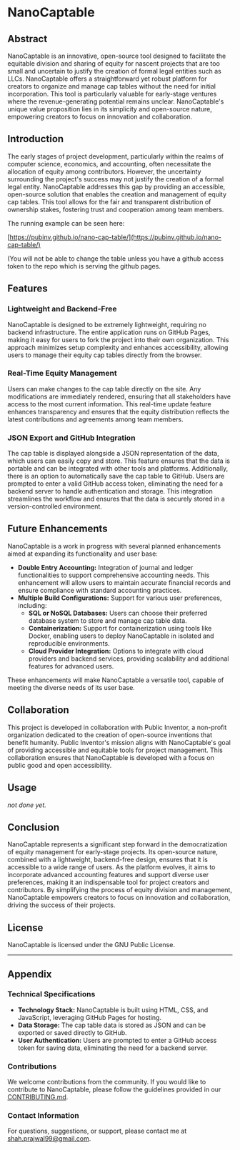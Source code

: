 # NanoCaptable

## Abstract

NanoCaptable is an innovative, open-source tool designed to facilitate the equitable division and sharing of equity for nascent projects that are too small and uncertain to justify the creation of formal legal entities such as LLCs. NanoCaptable offers a straightforward yet robust platform for creators to organize and manage cap tables without the need for initial incorporation. This tool is particularly valuable for early-stage ventures where the revenue-generating potential remains unclear. NanoCaptable's unique value proposition lies in its simplicity and open-source nature, empowering creators to focus on innovation and collaboration.

## Introduction

The early stages of project development, particularly within the realms of computer science, economics, and accounting, often necessitate the allocation of equity among contributors. However, the uncertainty surrounding the project's success may not justify the creation of a formal legal entity. NanoCaptable addresses this gap by providing an accessible, open-source solution that enables the creation and management of equity cap tables. This tool allows for the fair and transparent distribution of ownership stakes, fostering trust and cooperation among team members.

The running example can be seen here:

[https://pubinv.github.io/nano-cap-table/](https://pubinv.github.io/nano-cap-table/)

(You will not be able to change the table unless you have a github access token to the repo which is serving the github pages.

## Features

### Lightweight and Backend-Free

NanoCaptable is designed to be extremely lightweight, requiring no backend infrastructure. The entire application runs on GitHub Pages, making it easy for users to fork the project into their own organization. This approach minimizes setup complexity and enhances accessibility, allowing users to manage their equity cap tables directly from the browser.

### Real-Time Equity Management

Users can make changes to the cap table directly on the site. Any modifications are immediately rendered, ensuring that all stakeholders have access to the most current information. This real-time update feature enhances transparency and ensures that the equity distribution reflects the latest contributions and agreements among team members.

### JSON Export and GitHub Integration

The cap table is displayed alongside a JSON representation of the data, which users can easily copy and store. This feature ensures that the data is portable and can be integrated with other tools and platforms. Additionally, there is an option to automatically save the cap table to GitHub. Users are prompted to enter a valid GitHub access token, eliminating the need for a backend server to handle authentication and storage. This integration streamlines the workflow and ensures that the data is securely stored in a version-controlled environment.

## Future Enhancements

NanoCaptable is a work in progress with several planned enhancements aimed at expanding its functionality and user base:

- **Double Entry Accounting:** Integration of journal and ledger functionalities to support comprehensive accounting needs. This enhancement will allow users to maintain accurate financial records and ensure compliance with standard accounting practices.
- **Multiple Build Configurations:** Support for various user preferences, including:
  - **SQL or NoSQL Databases:** Users can choose their preferred database system to store and manage cap table data.
  - **Containerization:** Support for containerization using tools like Docker, enabling users to deploy NanoCaptable in isolated and reproducible environments.
  - **Cloud Provider Integration:** Options to integrate with cloud providers and backend services, providing scalability and additional features for advanced users.

These enhancements will make NanoCaptable a versatile tool, capable of meeting the diverse needs of its user base.

## Collaboration

This project is developed in collaboration with Public Inventor, a non-profit organization dedicated to the creation of open-source inventions that benefit humanity. Public Inventor's mission aligns with NanoCaptable's goal of providing accessible and equitable tools for project management. This collaboration ensures that NanoCaptable is developed with a focus on public good and open accessibility.

## Usage

*not done yet.*

## Conclusion

NanoCaptable represents a significant step forward in the democratization of equity management for early-stage projects. Its open-source nature, combined with a lightweight, backend-free design, ensures that it is accessible to a wide range of users. As the platform evolves, it aims to incorporate advanced accounting features and support diverse user preferences, making it an indispensable tool for project creators and contributors. By simplifying the process of equity division and management, NanoCaptable empowers creators to focus on innovation and collaboration, driving the success of their projects.

## License

NanoCaptable is licensed under the GNU Public License.

---

## Appendix

### Technical Specifications

- **Technology Stack:** NanoCaptable is built using HTML, CSS, and JavaScript, leveraging GitHub Pages for hosting.
- **Data Storage:** The cap table data is stored as JSON and can be exported or saved directly to GitHub.
- **User Authentication:** Users are prompted to enter a GitHub access token for saving data, eliminating the need for a backend server.

### Contributions

We welcome contributions from the community. If you would like to contribute to NanoCaptable, please follow the guidelines provided in our [CONTRIBUTING.md](https://github.com/your-repo-url/CONTRIBUTING.md).

### Contact Information

For questions, suggestions, or support, please contact me at [shah.prajwal99@gmail.com](mailto:shah.prajwal@gmail.com?Subject=Nano_Cap_Table).

